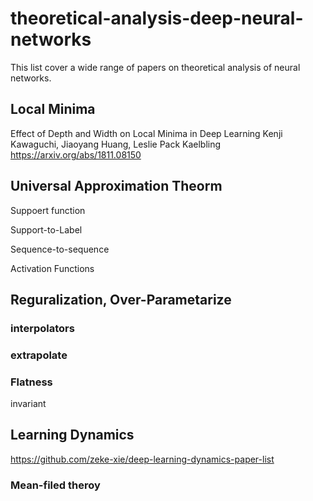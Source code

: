 # theoretical-analysis-deep-neural-networks

This list cover a wide range of papers on theoretical analysis of neural networks.

## Local Minima

Effect of Depth and Width on Local Minima in Deep Learning
Kenji Kawaguchi, Jiaoyang Huang, Leslie Pack Kaelbling
https://arxiv.org/abs/1811.08150


## 

## Universal Approximation Theorm

Suppoert function 

Support-to-Label

Sequence-to-sequence

Activation Functions

## Reguralization, Over-Parametarize

### interpolators

### extrapolate

### Flatness

invariant

## Learning Dynamics 

https://github.com/zeke-xie/deep-learning-dynamics-paper-list

### Mean-filed theroy
